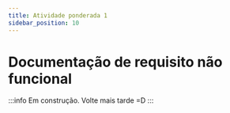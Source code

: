 ```yaml
---
title: Atividade ponderada 1
sidebar_position: 10
---
```


# Documentação de requisito não funcional
:::info
Em construção. Volte mais tarde =D 
:::
